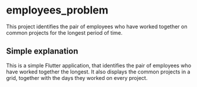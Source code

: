 # employees_problem

This project identifies the pair of employees who have worked together on common projects for the longest period of time.

## Simple explanation

This is a simple Flutter application, that identifies the pair of employees who have worked together the longest.
It also displays the common projects in a grid, together with the days they worked on every project.

